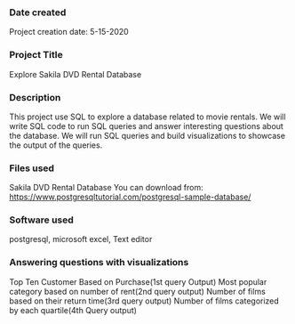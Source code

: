 ### Date created
Project creation date: 5-15-2020

### Project Title
Explore Sakila DVD Rental Database

### Description
This project use SQL to explore a database related to movie rentals.
We will write SQL code to run SQL queries and answer interesting questions about the database.
We will run SQL queries and build visualizations to showcase the output of the queries.

### Files used
Sakila DVD Rental Database
You can download from: https://www.postgresqltutorial.com/postgresql-sample-database/

### Software used
postgresql, microsoft excel, Text editor

### Answering questions with visualizations
Top Ten Customer Based on Purchase(1st query Output)
Most popular category based on number of rent(2nd query output)
Number of films based on their return time(3rd query output)
Number of films categorized by each quartile(4th Query output)
